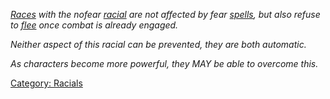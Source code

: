*[Races](:Category:_Races "wikilink") with the nofear
[racial](:Category:_Racials "wikilink") are not affected by fear
[spells](:Category:_Spells "wikilink"), but also refuse to
[flee](Flee "wikilink") once combat is already engaged.*

*Neither aspect of this racial can be prevented, they are both
automatic.*

*As characters become more powerful, they MAY be able to overcome this.*

[Category: Racials](Category:_Racials "wikilink")

